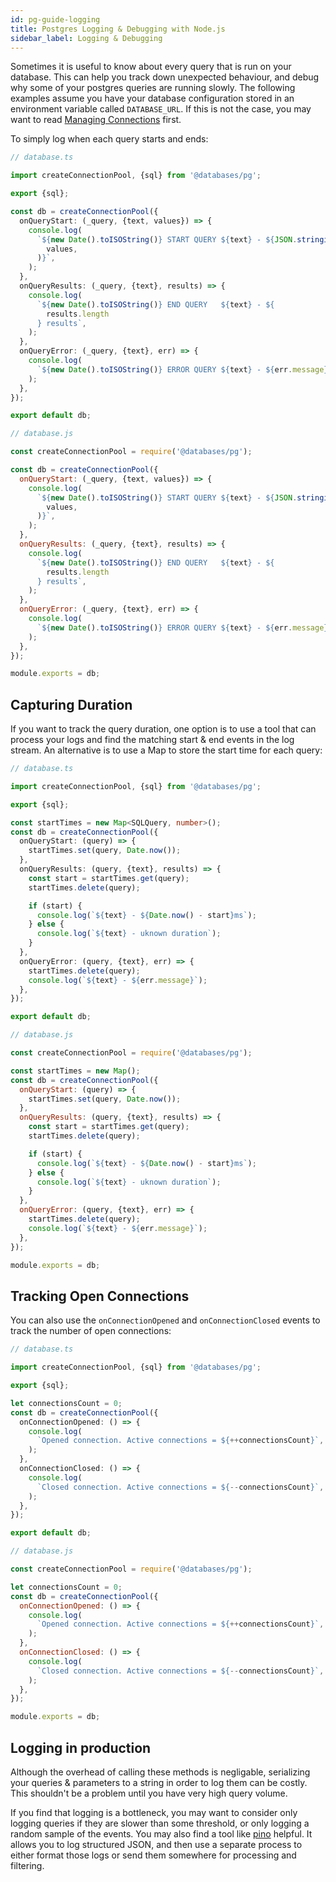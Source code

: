 ```yaml
---
id: pg-guide-logging
title: Postgres Logging & Debugging with Node.js
sidebar_label: Logging & Debugging
---
```


Sometimes it is useful to know about every query that is run on your database. This can help you track down unexpected behaviour, and debug why some of your postgres queries are running slowly. The following examples assume you have your database configuration stored in an environment variable called `DATABASE_URL`. If this is not the case, you may want to read [Managing Connections](pg-guide-connections.md) first.

To simply log when each query starts and ends:

```typescript
// database.ts

import createConnectionPool, {sql} from '@databases/pg';

export {sql};

const db = createConnectionPool({
  onQueryStart: (_query, {text, values}) => {
    console.log(
      `${new Date().toISOString()} START QUERY ${text} - ${JSON.stringify(
        values,
      )}`,
    );
  },
  onQueryResults: (_query, {text}, results) => {
    console.log(
      `${new Date().toISOString()} END QUERY   ${text} - ${
        results.length
      } results`,
    );
  },
  onQueryError: (_query, {text}, err) => {
    console.log(
      `${new Date().toISOString()} ERROR QUERY ${text} - ${err.message}`,
    );
  },
});

export default db;
```

```javascript
// database.js

const createConnectionPool = require('@databases/pg');

const db = createConnectionPool({
  onQueryStart: (_query, {text, values}) => {
    console.log(
      `${new Date().toISOString()} START QUERY ${text} - ${JSON.stringify(
        values,
      )}`,
    );
  },
  onQueryResults: (_query, {text}, results) => {
    console.log(
      `${new Date().toISOString()} END QUERY   ${text} - ${
        results.length
      } results`,
    );
  },
  onQueryError: (_query, {text}, err) => {
    console.log(
      `${new Date().toISOString()} ERROR QUERY ${text} - ${err.message}`,
    );
  },
});

module.exports = db;
```

## Capturing Duration

If you want to track the query duration, one option is to use a tool that can process your logs and find the matching start & end events in the log stream. An alternative is to use a Map to store the start time for each query:

```typescript
// database.ts

import createConnectionPool, {sql} from '@databases/pg';

export {sql};

const startTimes = new Map<SQLQuery, number>();
const db = createConnectionPool({
  onQueryStart: (query) => {
    startTimes.set(query, Date.now());
  },
  onQueryResults: (query, {text}, results) => {
    const start = startTimes.get(query);
    startTimes.delete(query);

    if (start) {
      console.log(`${text} - ${Date.now() - start}ms`);
    } else {
      console.log(`${text} - uknown duration`);
    }
  },
  onQueryError: (query, {text}, err) => {
    startTimes.delete(query);
    console.log(`${text} - ${err.message}`);
  },
});

export default db;
```

```javascript
// database.js

const createConnectionPool = require('@databases/pg');

const startTimes = new Map();
const db = createConnectionPool({
  onQueryStart: (query) => {
    startTimes.set(query, Date.now());
  },
  onQueryResults: (query, {text}, results) => {
    const start = startTimes.get(query);
    startTimes.delete(query);

    if (start) {
      console.log(`${text} - ${Date.now() - start}ms`);
    } else {
      console.log(`${text} - uknown duration`);
    }
  },
  onQueryError: (query, {text}, err) => {
    startTimes.delete(query);
    console.log(`${text} - ${err.message}`);
  },
});

module.exports = db;
```

## Tracking Open Connections

You can also use the `onConnectionOpened` and `onConnectionClosed` events to track the number of open connections:

```typescript
// database.ts

import createConnectionPool, {sql} from '@databases/pg';

export {sql};

let connectionsCount = 0;
const db = createConnectionPool({
  onConnectionOpened: () => {
    console.log(
      `Opened connection. Active connections = ${++connectionsCount}`,
    );
  },
  onConnectionClosed: () => {
    console.log(
      `Closed connection. Active connections = ${--connectionsCount}`,
    );
  },
});

export default db;
```

```javascript
// database.js

const createConnectionPool = require('@databases/pg');

let connectionsCount = 0;
const db = createConnectionPool({
  onConnectionOpened: () => {
    console.log(
      `Opened connection. Active connections = ${++connectionsCount}`,
    );
  },
  onConnectionClosed: () => {
    console.log(
      `Closed connection. Active connections = ${--connectionsCount}`,
    );
  },
});

module.exports = db;
```

## Logging in production

Although the overhead of calling these methods is negligable, serializing your queries & parameters to a string in order to log them can be costly. This shouldn't be a problem until you have very high query volume.

If you find that logging is a bottleneck, you may want to consider only logging queries if they are slower than some threshold, or only logging a random sample of the events. You may also find a tool like [pino](https://getpino.io) helpful. It allows you to log structured JSON, and then use a separate process to either format those logs or send them somewhere for processing and filtering.
